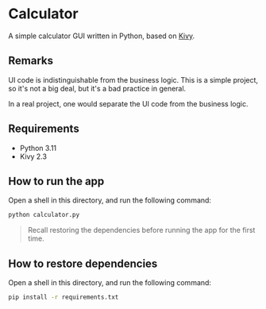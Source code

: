 # Calculator

A simple calculator GUI written in Python, based on [Kivy](https://kivy.org/).

## Remarks

UI code is indistinguishable from the business logic. 
This is a simple project, so it's not a big deal, but it's a bad practice in general. 

In a real project, one would separate the UI code from the business logic.

## Requirements

- Python 3.11
- Kivy 2.3

## How to run the app

Open a shell in this directory, and run the following command:

```bash
python calculator.py
```

> Recall restoring the dependencies before running the app for the first time.

## How to restore dependencies

Open a shell in this directory, and run the following command:

```bash
pip install -r requirements.txt
```
